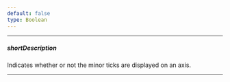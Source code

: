 ```yaml
---
default: false
type: Boolean
---
```

---
##### shortDescription
Indicates whether or not the minor ticks are displayed on an axis.

---
